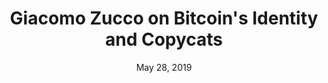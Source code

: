 ---
layout: page
title: Giacomo Zucco on Bitcoin's Identity and Copycats
podcast: SLP
episode: 75
hosts: Stephan Livera
date: May 28, 2019
guest: Giacomo Zucco
lesson: 4
link: https://stephanlivera.com/episode/75
---